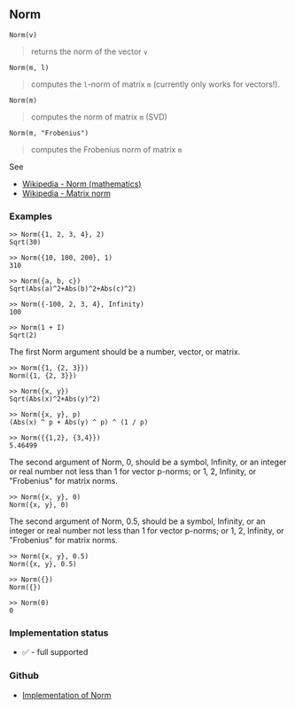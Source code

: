 ## Norm
```
Norm(v)
```
> returns the norm of the vector `v`

```
Norm(m, l)
```

> computes the `l`-norm of matrix `m` (currently only works for vectors!).   

```	
Norm(m)   
```

> computes the norm of matrix `m` (SVD)

```	
Norm(m, "Frobenius")   
```

> computes the Frobenius norm of matrix `m` 

See
* [Wikipedia - Norm (mathematics)](https://en.wikipedia.org/wiki/Norm_(mathematics))
* [Wikipedia - Matrix norm](https://en.wikipedia.org/wiki/Matrix_norm)

### Examples

```
>> Norm({1, 2, 3, 4}, 2)    
Sqrt(30)    

>> Norm({10, 100, 200}, 1)    
310    

>> Norm({a, b, c})
Sqrt(Abs(a)^2+Abs(b)^2+Abs(c)^2)    

>> Norm({-100, 2, 3, 4}, Infinity)    
100    

>> Norm(1 + I)    
Sqrt(2)    
```

The first Norm argument should be a number, vector, or matrix.  

```
>> Norm({1, {2, 3}})    
Norm({1, {2, 3}})    

>> Norm({x, y})    
Sqrt(Abs(x)^2+Abs(y)^2) 

>> Norm({x, y}, p)    
(Abs(x) ^ p + Abs(y) ^ p) ^ (1 / p)  

>> Norm({{1,2}, {3,4}})
5.46499
```

The second argument of Norm, 0, should be a symbol, Infinity, or an integer or real number not less than 1 for vector p-norms; or 1, 2, Infinity, or "Frobenius" for matrix norms. 
 
```
>> Norm({x, y}, 0)    
Norm({x, y}, 0)    
```

The second argument of Norm, 0.5, should be a symbol, Infinity, or an integer or real number not less than 1 for vector p-norms; or 1, 2, Infinity, or "Frobenius" for matrix norms. 

```
>> Norm({x, y}, 0.5)     
Norm({x, y}, 0.5)

>> Norm({})    
Norm({})

>> Norm(0)    
0    
```






### Implementation status

* &#x2705; - full supported

### Github

* [Implementation of Norm](https://github.com/axkr/symja_android_library/blob/master/symja_android_library/matheclipse-core/src/main/java/org/matheclipse/core/builtin/LinearAlgebra.java#L4480) 
